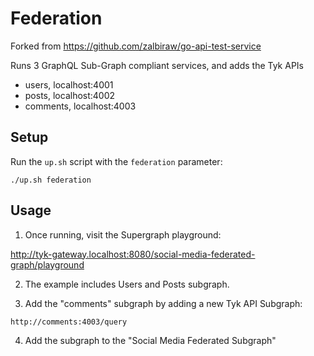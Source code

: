 # Federation

Forked from https://github.com/zalbiraw/go-api-test-service

Runs 3 GraphQL Sub-Graph compliant services, and adds the Tyk APIs
- users, localhost:4001
- posts, localhost:4002
- comments, localhost:4003

## Setup

Run the `up.sh` script with the `federation` parameter:

```
./up.sh federation
```

## Usage

1. Once running, visit the Supergraph playground:

http://tyk-gateway.localhost:8080/social-media-federated-graph/playground

2. The example includes Users and Posts subgraph.  

3. Add the "comments" subgraph by adding a new Tyk API Subgraph:
```
http://comments:4003/query
```

4. Add the subgraph to the "Social Media Federated Subgraph"
